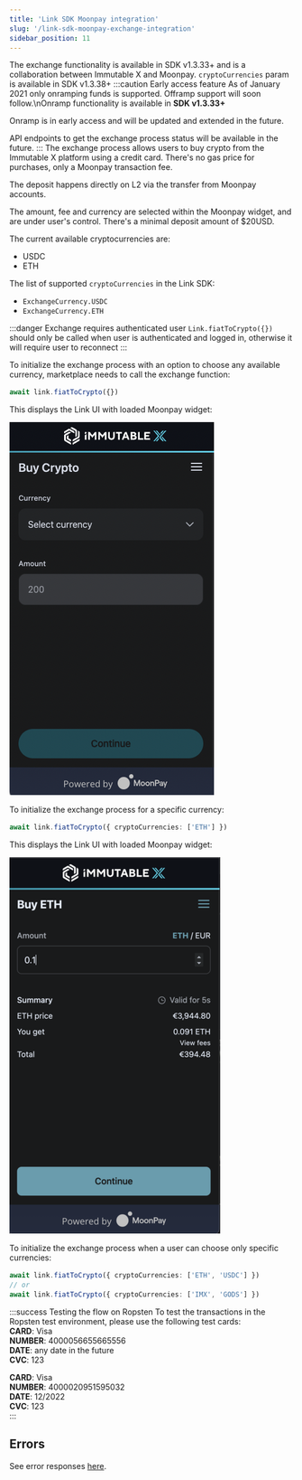 ```yaml
---
title: 'Link SDK Moonpay integration'
slug: '/link-sdk-moonpay-exchange-integration'
sidebar_position: 11
---
```


The exchange functionality is available in SDK v1.3.33+ and is a collaboration between Immutable X and Moonpay. `cryptoCurrencies` param is available in SDK v1.3.38+
:::caution Early access feature
As of January 2021 only onramping funds is supported. Offramp support will soon follow.\nOnramp functionality is available in **SDK v1.3.33+**

Onramp is in early access and will be updated and extended in the future.

API endpoints to get the exchange process status will be available in the future.
:::
The exchange process allows users to buy crypto from the Immutable X platform using a credit card. There's no gas price for purchases, only a Moonpay transaction fee.

The deposit happens directly on L2 via the transfer from Moonpay accounts.

The amount, fee and currency are selected within the Moonpay widget, and are under user's control. There's a minimal deposit amount of $20USD.

The current available cryptocurrencies are:

- USDC
- ETH

The list of supported `cryptoCurrencies` in the Link SDK:

- `ExchangeCurrency.USDC`
- `ExchangeCurrency.ETH`

:::danger Exchange requires authenticated user
`Link.fiatToCrypto({})` should only be called when user is authenticated and logged in, otherwise it will require user to reconnect
:::

To initialize the exchange process with an option to choose any available currency, marketplace needs to call the exchange function:

```typescript
await link.fiatToCrypto({})
```

This displays the Link UI with loaded Moonpay widget:

![Exchange without parameters](../../../static/img/link-sdk-moonpay/exchange-without-params.png 'Exchange without parameters')

To initialize the exchange process for a specific currency:

```typescript
await link.fiatToCrypto({ cryptoCurrencies: ['ETH'] })
```

This displays the Link UI with loaded Moonpay widget:

![Exchange with specific currency](../../../static/img/link-sdk-moonpay/exchange-with-currency-chosen.png 'Exchange with specific currency')

To initialize the exchange process when a user can choose only specific currencies:

```typescript
await link.fiatToCrypto({ cryptoCurrencies: ['ETH', 'USDC'] })
// or
await link.fiatToCrypto({ cryptoCurrencies: ['IMX', 'GODS'] })
```

:::success Testing the flow on Ropsten
To test the transactions in the Ropsten test environment, please use the following test cards:  
**CARD**: Visa  
**NUMBER**: 4000056655665556  
**DATE**: any date in the future  
**CVC**: 123  


**CARD**: Visa  
**NUMBER**: 4000020951595032  
**DATE**: 12/2022  
**CVC**: 123  
:::

## Errors

See error responses [here](./link-errors.md#fiat-to-crypto).